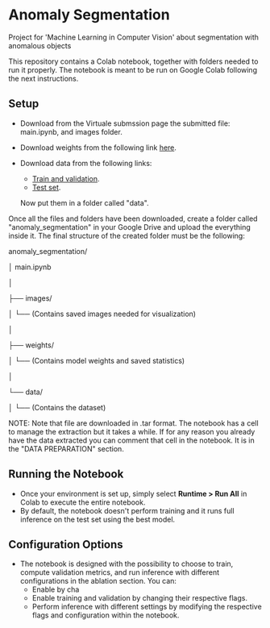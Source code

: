 # Anomaly Segmentation
Project for 'Machine Learning in Computer Vision' about segmentation with anomalous objects

This repository contains a Colab notebook, together with folders needed to run it properly.
The notebook is meant to be run on Google Colab following the next instructions.

## Setup
- Download from the Virtuale submssion page the submitted file: main.ipynb, and images folder.
- Download weights from the following link [here](https://liveunibo-my.sharepoint.com/:f:/g/personal/mattia_gualandi2_studio_unibo_it/Elw7eSBUn6lAmBM6KN308mIBiQmbeXD85AHo1OL6YQxZGA?e=nNsc2s).
- Download data from the following links:
   - [Train and validation](https://people.eecs.berkeley.edu/~hendrycks/streethazards_train.tar).
   - [Test set](https://people.eecs.berkeley.edu/~hendrycks/streethazards_test.tar).
     
   Now put them in a folder called "data".

Once all the files and folders have been downloaded, create a folder called "anomaly_segmentation" in your Google Drive and upload the everything inside it.
The final structure of the created folder must be the following:

anomaly_segmentation/

│   main.ipynb

│

├── images/

│   └── (Contains saved images needed for visualization)

│

├── weights/

│   └── (Contains model weights and saved statistics)

│

└── data/

│   └── (Contains the dataset)

NOTE: Note that file are downloaded in .tar format. The notebook has a cell to manage the extraction but it takes a while.
If for any reason you already have the data extracted you can comment that cell in the notebook. It is in the "DATA PREPARATION" section.

## Running the Notebook

- Once your environment is set up, simply select **Runtime > Run All** in Colab to execute the entire notebook.
- By default, the notebook doesn't perform training and it runs full inference on the test set using the best model.

## Configuration Options

- The notebook is designed with the possibility to choose to train, compute validation metrics, and run inference with different configurations in the ablation section. 
You can:
  - Enable  by cha
  - Enable training and validation by changing their respective flags.
  - Perform inference with different settings by modifying the respective flags and configuration within the notebook.

